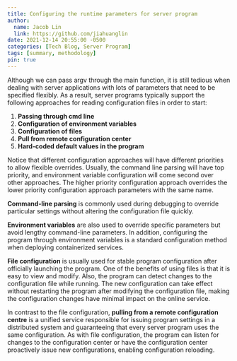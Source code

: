 ```yaml
---
title: Configuring the runtime parameters for server program
author:
  name: Jacob Lin
  link: https://github.com/jiahuanglin
date: 2021-12-14 20:55:00 -0500
categories: [Tech Blog, Server Program]
tags: [summary, methodology]
pin: true
---
```


Although we can pass argv through the main function, it is still tedious when dealing with server applications with lots of parameters that need to be specified flexibly. As a result, server programs typically support the following approaches for reading configuration files in order to start:

  1. **Passing through cmd line**
  2. **Configuration of environment variables**
  3. **Configuration of files**
  4. **Pull from remote configuration center**
  5. **Hard-coded default values in the program**

Notice that different configuration approaches will have different priorities to allow flexible overrides. Usually, the command line parsing will have top priority, and environment variable configuration will come second over other approaches. The higher priority configuration approach overrides the lower priority configuration approach parameters with the same name.

**Command-line parsing** is commonly used during debugging to override particular settings without altering the configuration file quickly.

**Environment variables** are also used to override specific parameters but avoid lengthy command-line parameters. In addition, configuring the program through environment variables is a standard configuration method when deploying containerized services.

**File configuration** is usually used for stable program configuration after officially launching the program. One of the benefits of using files is that it is easy to view and modify. Also, the program can detect changes to the configuration file while running. The new configuration can take effect without restarting the program after modifying the configuration file, making the configuration changes have minimal impact on the online service.

In contrast to the file configuration, **pulling from a remote configuration centre** is a unified service responsible for issuing program settings in a distributed system and guaranteeing that every server program uses the same configuration. As with file configuration, the program can listen for changes to the configuration center or have the configuration center proactively issue new configurations, enabling configuration reloading.